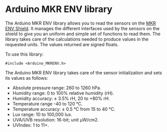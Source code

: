 # Arduino MKR ENV library

The Arduino MKR ENV library allows you to read the sensors on the [MKR ENV Shield](https://store.arduino.cc/mkr-env-shield). It manages the different interfaces used by the sensors on the shield to give you an uniform and simple set of functions to read them. The library takes care of the calculations needed to produce values in the requested units. The values returned are signed floats.

To use this library:

```
#include <Arduino_MKRENV.h>
```

The Arduino MKR ENV library takes care of the sensor initialization and sets its values as follows:

- Absolute pressure range: 260 to 1260 hPa.
- Humidity range: 0 to 100% relative humidity (rH).
- Humidity accuracy: ± 3.5% rH, 20 to +80% rH.
- Temperature range -40 to 120 °C. 
- Temperature accuracy: ± 0.5 °C from 15 to 40 °C.
- Lux range: 10 to 100,000 lux.
- UVA/UVB resolution: 16-bit; unit μW/cm2.
- UVIndex: 1 to 11+.

